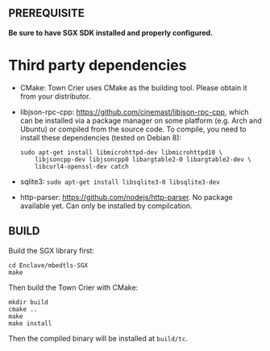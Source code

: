 PREREQUISITE
----------------


**Be sure to have SGX SDK installed and properly configured.**


Third party dependencies
============================

- CMake: Town Crier uses CMake as the building tool. Please obtain it from your
  distributor.
- libjson-rpc-cpp: https://github.com/cinemast/libjson-rpc-cpp, which can be
  installed via a package manager on some platform (e.g. Arch and Ubuntu) or
  compiled from the source code. To compile, you need to install these
  dependencies (tested on Debian 8):

    ```
    sudo apt-get install libmicrohttpd-dev libmicrohttpd10 \ 
        libjsoncpp-dev libjsoncpp0 libargtable2-0 libargtable2-dev \
        libcurl4-openssl-dev catch
    ```

- sqlite3: `sudo apt-get install libsqlite3-0 libsqlite3-dev`
- http-parser: https://github.com/nodejs/http-parser. No package available yet.
  Can only be installed by compilcation.


BUILD
--------------

Build the SGX library first:

```
cd Enclave/mbedtls-SGX
make
```

Then build the Town Crier with CMake:


```
mkdir build
cmake ..
make
make install
```

Then the compiled binary will be installed at `build/tc`.

